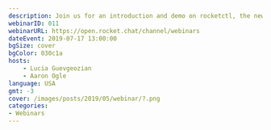 ```yaml
---
description: Join us for an introduction and demo on rocketctl, the new tool to easily install RocketChat server on supported Linux distributions. rocketctl handles dependency installation and configuration, and optionally installs a loadbalancer/proxy with auto SSL provided by Let's Encrypt.
webinarID: 011
webinarURL: https://open.rocket.chat/channel/webinars
dateEvent: 2019-07-17 13:00:00
bgSize: cover
bgColor: 030c1a
hosts:
    - Lucia Guevgeozian
    - Aaron Ogle
language: USA
gmt: -3
cover: /images/posts/2019/05/webinar/?.png
categories:
- Webinars
---
```

